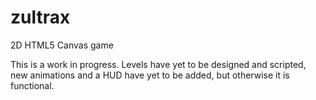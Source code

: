 zultrax
=======

2D HTML5 Canvas game

This is a work in progress. Levels have yet to be designed and scripted, new animations and a HUD have yet to be added, but otherwise it is functional.
